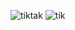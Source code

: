 ![tiktak](https://github.com/user-attachments/assets/7cdc51c8-5431-4474-85ae-f3c2cfa821a7)
![tik](https://github.com/user-attachments/assets/8db0dfed-235c-4740-9fb2-d961919e86bc)
